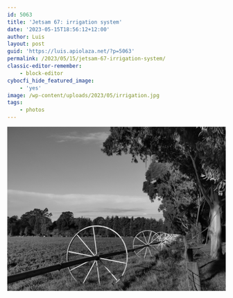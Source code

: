 ```yaml
---
id: 5063
title: 'Jetsam 67: irrigation system'
date: '2023-05-15T18:56:12+12:00'
author: Luis
layout: post
guid: 'https://luis.apiolaza.net/?p=5063'
permalink: /2023/05/15/jetsam-67-irrigation-system/
classic-editor-remember:
    - block-editor
cybocfi_hide_featured_image:
    - 'yes'
image: /wp-content/uploads/2023/05/irrigation.jpg
tags:
    - photos
---
```


![Wheels of a crop irrigation system with a pipe going through the middle. Eucalypt trees on the right hand side + Rawtherapee Fuji Acros 100 simulation, Christchurch.](/assets/images/irrigation.jpg)